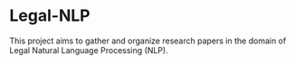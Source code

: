 # Legal-NLP
This project aims to gather and organize research papers in the domain of Legal Natural Language Processing (NLP).
